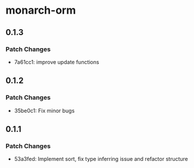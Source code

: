 # monarch-orm

## 0.1.3

### Patch Changes

- 7a61cc1: improve update functions

## 0.1.2

### Patch Changes

- 35be0c1: Fix minor bugs

## 0.1.1

### Patch Changes

- 53a3fed: Implement sort, fix type inferring issue and refactor structure
